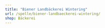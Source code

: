 ```yaml
---
title: "Biener Landbäckerei Wintering"
url: /spelle/biener-landbaeckerei-wintering/
shop: Bäckerei
---
```


